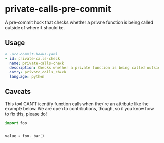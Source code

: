 # private-calls-pre-commit
A pre-commit hook that checks whether a private function is being called outside of where it should be.

## Usage
```yaml
# .pre-commit-hooks.yaml
- id: private-calls-check
  name: private-calls-check
  description: Checks whether a private function is being called outside of where it should be.
  entry: private_calls_check
  language: python
```

## Caveats
This tool CAN'T identify function calls when they're an attribute like the example below. We are open to contributions, though, so if you know how to fix this, please do!

```python
import foo


value = foo._bar()
```